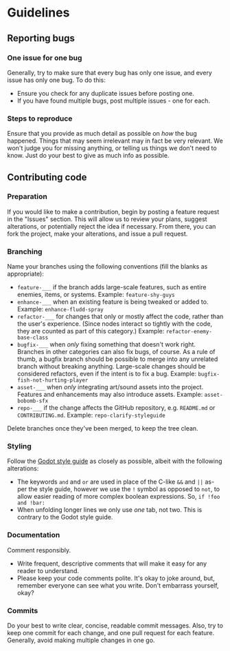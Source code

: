 # Guidelines
## Reporting bugs
### One issue for one bug
Generally, try to make sure that every bug has only one issue, and every issue has only one bug. To do this:
* Ensure you check for any duplicate issues before posting one.
* If you have found multiple bugs, post multiple issues - one for each.
### Steps to reproduce
Ensure that you provide as much detail as possible on *how* the bug happened. Things that may seem irrelevant may in fact be very relevant. We won't judge you for missing anything, or telling us things we don't need to know. Just do your best to give as much info as possible.
## Contributing code
### Preparation
If you would like to make a contribution, begin by posting a feature request in the "Issues" section. This will allow us to review your plans, suggest alterations, or potentially reject the idea if necessary. From there, you can fork the project, make your alterations, and issue a pull request.
### Branching
Name your branches using the following conventions (fill the blanks as appropriate):
- `feature-___` if the branch adds large-scale features, such as entire enemies, items, or systems.
Example: `feature-shy-guys`
- `enhance-___` when an existing feature is being tweaked or added to.
Example: `enhance-fludd-spray`
- `refactor-___` for changes that only or mostly affect the code, rather than the user's experience.
(Since nodes interact so tightly with the code, they are counted as part of this category.)
Example: `refactor-enemy-base-class`
- `bugfix-___` when _only_ fixing something that doesn't work right. Branches in other categories can also fix bugs, of course.
As a rule of thumb, a bugfix branch should be possible to merge into any unrelated branch without breaking anything.
Large-scale changes should be considered refactors, even if the intent is to fix a bug.
Example: `bugfix-fish-not-hurting-player`
- `asset-___` when _only_ integrating art/sound assets into the project. Features and enhancements may also introduce assets.
Example: `asset-bobomb-sfx`
- `repo-___` if the change affects the GitHub repository, e.g. `README.md` or `CONTRIBUTING.md`.
Example: `repo-clarify-styleguide`

Delete branches once they've been merged, to keep the tree clean.
### Styling
Follow the [Godot style guide](https://docs.godotengine.org/en/stable/tutorials/scripting/gdscript/gdscript_styleguide.html) as closely as possible, albeit with the following alterations:
* The keywords `and` and `or` are used in place of the C-like `&&` and `||` as-per the style guide, however we use the `!` symbol as opposed to `not`, to allow easier reading of more complex boolean expressions. So, `if !foo and !bar:`
* When unfolding longer lines we only use *one* tab, not two. This is contrary to the Godot style guide.
### Documentation
Comment responsibly.
* Write frequent, descriptive comments that will make it easy for any reader to understand.
* Please keep your code comments polite. It's okay to joke around, but, remember everyone can see what you write. Don't embarrass yourself, okay?
### Commits
Do your best to write clear, concise, readable commit messages.
Also, try to keep one commit for each change, and one pull request for each feature. Generally, avoid making multiple changes in one go.
